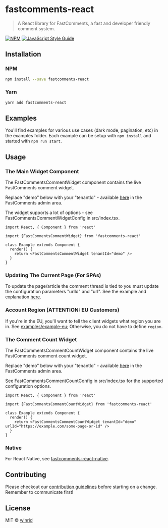 # fastcomments-react

> A React library for FastComments, a fast and developer friendly comment system.

[![NPM](https://img.shields.io/npm/v/fastcomments-react.svg)](https://www.npmjs.com/package/fastcomments-react) [![JavaScript Style Guide](https://img.shields.io/badge/code_style-standard-brightgreen.svg)](https://standardjs.com)

## Installation

### NPM

```bash
npm install --save fastcomments-react
```

### Yarn

```bash
yarn add fastcomments-react
```

## Examples

You'll find examples for various use cases (dark mode, pagination, etc) in the examples folder. Each example can be setup with `npm install` and started with `npm run start`.

## Usage

### The Main Widget Component

The FastCommentsCommentWidget component contains the live FastComments comment widget.

Replace "demo" below with your "tenantId" - available [here](https://fastcomments.com/auth/my-account/api) in the FastComments admin area.

The widget supports a lot of options - see FastCommentsCommentWidgetConfig in src/index.tsx.

```tsx
import React, { Component } from 'react'

import {FastCommentsCommentWidget} from 'fastcomments-react'

class Example extends Component {
  render() {
    return <FastCommentsCommentWidget tenantId="demo" />
  }
}
```

### Updating The Current Page (For SPAs)
To update the page/article the comment thread is tied to you must update the configuration parameters "urlId" and "url".
See the example and explanation [here](https://github.com/FastComments/fastcomments-react/blob/master/examples/example-paginated/src/PaginatedApp.tsx).

### Account Region (ATTENTION: EU Customers)

If you're in the EU, you'll want to tell the client widgets what region you are in. See [examples/example-eu](/examples/example-eu/src/App.tsx);
Otherwise, you do not have to define `region`.

### The Comment Count Widget

The FastCommentsCommentCountWidget component contains the live FastComments comment count widget.

Replace "demo" below with your "tenantId" - available [here](https://fastcomments.com/auth/my-account/api) in the FastComments admin area.

See FastCommentsCommentCountConfig in src/index.tsx for the supported configuration options.

```tsx
import React, { Component } from 'react'

import {FastCommentsCommentCountWidget} from 'fastcomments-react'

class Example extends Component {
  render() {
    return <FastCommentsCommentCountWidget tenantId="demo" urlId="https://example.com/some-page-or-id" />
  }
}
```

### Native

For React Native, see [fastcomments-react-native](https://github.com/FastComments/fastcomments-react-native).

## Contributing
Please checkout our [contribution guidelines](CONTRIBUTING.md) before starting on a change. Remember to communicate first!

## License

MIT © [winrid](https://github.com/winrid)
